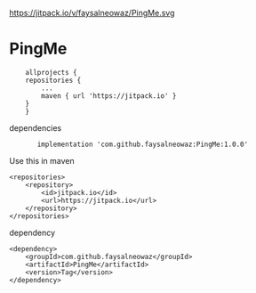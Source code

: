 https://jitpack.io/v/faysalneowaz/PingMe.svg

# PingMe

		allprojects {
		repositories {
			...
			maven { url 'https://jitpack.io' }
		}
		}
  
  
  
  
  dependencies 
	       
	       
	       implementation 'com.github.faysalneowaz:PingMe:1.0.0'
	
  
  
  
  
  
  Use this in maven
  
  	<repositories>
		<repository>
		    <id>jitpack.io</id>
		    <url>https://jitpack.io</url>
		</repository>
	</repositories>
  
  dependency
  
  	<dependency>
	    <groupId>com.github.faysalneowaz</groupId>
	    <artifactId>PingMe</artifactId>
	    <version>Tag</version>
	</dependency>
